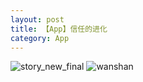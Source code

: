 ```yaml
---
layout: post
title: 【App】信任的进化
category: App
---
```

![story_new_final](http://rjbwi03xh.hd-bkt.clouddn.com/img/story_new_final_0322.png)
![wanshan](http://rjbwi03xh.hd-bkt.clouddn.com/img/wanshan.png)
